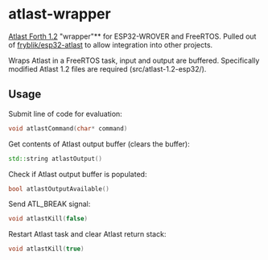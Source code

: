 # atlast-wrapper
[Atlast Forth 1.2](https://www.fourmilab.ch/atlast/) "wrapper"** for ESP32-WROVER and FreeRTOS. Pulled out of [fryblik/esp32-atlast](https://github.com/fryblik/esp32-atlast) to allow integration into other projects.

Wraps Atlast in a FreeRTOS task, input and output are buffered. Specifically modified Atlast 1.2 files are required (src/atlast-1.2-esp32/).

## Usage
Submit line of code for evaluation:
```cpp
void atlastCommand(char* command)
```

Get contents of Atlast output buffer (clears the buffer):
```cpp
std::string atlastOutput()
```

Check if Atlast output buffer is populated:
```cpp
bool atlastOutputAvailable()
```

Send ATL_BREAK signal:
```cpp
void atlastKill(false)
```

Restart Atlast task and clear Atlast return stack:
```cpp
void atlastKill(true)
```
